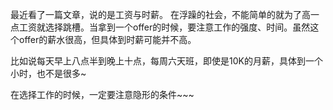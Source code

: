 最近看了一篇文章，说的是工资与时薪。
在浮躁的社会，不能简单的就为了高一点工资就选择跳槽。当拿到一个offer的时候，要注意工作的强度、时间。虽然这个offer的薪水很高，但具体到时薪可能并不高。

比如说每天早上八点半到晚上十点，每周六天班，即使是10K的月薪，具体到一个小时，也不是很多~

在选择工作的时候，一定要注意隐形的条件~~~
